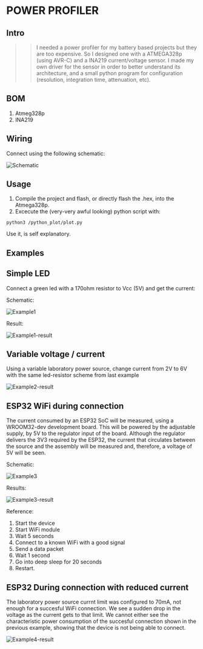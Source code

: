 # POWER PROFILER

## Intro

>> I needed a power profiler for my battery based projects but they are too expensive. So I designed one with a ATMEGA328p (using AVR-C) and a INA219 current/voltage sensor. I made my own driver for the sensor in order to better understand its architecture, and a small python program for configuration (resolution, integration time, attenuation, etc).


## BOM
1) Atmeg328p
2) INA219


## Wiring

Connect using the following schematic: 

![Schematic](/Docs/Schematic.png)


## Usage

1) Compile the project and flash, or directly flash the .hex, into the Atmega328p. 
2) Excecute the (very-very awful looking) python script with:

```
python3 /python_plot/plot.py
```

Use it, is self explanatory. 


## Examples

## Simple LED
Connect a green led with a 170ohm resistor to Vcc (5V) and get the current:

Schematic:

![Example1](/Docs/example-led.png)

Result:

![Example1-result](/Docs/example-led-results.png)

## Variable voltage / current

Using a variable laboratory power source, change current from 2V to 6V with the same led-resistor scheme from last example

![Example2-result](/Docs/example-variable-psu-results.png)

## ESP32 WiFi during connection

The current consumed by an ESP32 SoC will be measured, using a WROOM32-dev development board. 
This will be powered by the adjustable supply, by 5V to the regulator input of the board. Although the regulator delivers the 3V3 required by the ESP32, the current that circulates between the source and the assembly will be measured and, therefore, a voltage of 5V will be seen.

Schematic:

![Example3](/Docs/example-esp32.png)

Results:

![Example3-result](/Docs/example-esp32-results.png)

Reference:

1) Start the device
2) Start WiFi module
3) Wait 5 seconds
4) Connect to a known WiFi with a good signal
5) Send a data packet 
6) Wait 1 second
7) Go into deep sleep for 20 seconds
8) Restart.

## ESP32 During connection with reduced current

The laboratory power source currnt limit was configured to 70mA, not enough for a succesful WiFi connection. We see a sudden drop in the voltage as the current gets to that limit. 
We cannot either see the characteristic power consumption of the succesful connection shown in the previous example, showing that the device is not being able to connect.

![Example4-result](/Docs/example-esp32-no-current.png)


